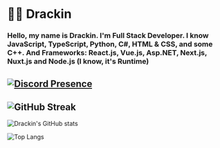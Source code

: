 # 👨‍💻 Drackin

### Hello, my name is Drackin. I'm Full Stack Developer. I know JavaScript, TypeScript, Python, C#, HTML & CSS, and some C++. And Frameworks: React.js, Vue.js, Asp.NET, Next.js, Nuxt.js and Node.js (I know, it's Runtime)

[![Discord Presence](https://lanyard-profile-readme.vercel.app/api/607507574018801664)](https://discord.com/users/607507574018801664)
---
![GitHub Streak](https://github-readme-streak-stats.herokuapp.com/?user=Drackin&theme=dark)
---
![Drackin's GitHub stats](https://github-readme-stats.vercel.app/api?username=Drackin&show_icons=true&theme=radical)

![Top Langs](https://github-readme-stats.vercel.app/api/top-langs/?username=Drackin&layout=compact&theme=radical)
